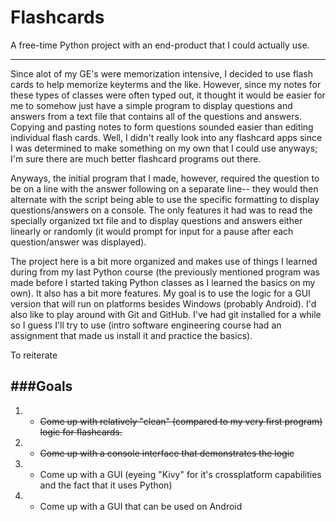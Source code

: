 Flashcards
==========

A free-time Python project with an end-product that I could actually use.

----------

Since alot of my GE's were memorization intensive, I decided to use flash cards to help memorize keyterms and the like. However, since my notes for these types of classes were often typed out, it thought it would be easier for me to somehow just have a simple program to display questions and answers from a text file that contains all of the questions and answers. Copying and pasting notes to form questions sounded easier than editing individual flash cards. Well, I didn't really look into any flashcard apps since I was determined to make something on my own that I could use anyways; I'm sure there are much better flashcard programs out there.

Anyways, the initial program that I made, however, required the question to be on a line with the answer following on a separate line-- they would then alternate with the script being able to use the specific formatting to display questions/answers on a console. The only features it had was to read the specially organized txt file and to display questions and answers either linearly or randomly (it would prompt for input for a pause after each question/answer was displayed).

The project here is a bit more organized and makes use of things I learned during from my last Python course (the previously mentioned program was made before I started taking Python classes as I learned the basics on my own). It also has a bit more features. My goal is to use the logic for a GUI version that will run on platforms besides Windows (probably Android). I'd also like to play around with Git and GitHub. I've had git installed for a while so I guess I'll try to use (intro software engineering course had an assignment that made us install it and practice the basics).

To reiterate


###Goals
-----
1. - ~~Come up with relatively "clean" (compared to my very first program) logic for flashcards.~~
2. - ~~Come up with a console interface that demonstrates the logic~~
3. - Come up with a GUI (eyeing "Kivy" for it's crossplatform capabilities and the fact that it uses Python)
4. - Come up with a GUI that can be used on Android
